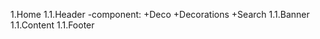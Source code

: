 1.Home
    1.1.Header
        -component:
            +Deco
            +Decorations
            +Search
    1.1.Banner
    1.1.Content
    1.1.Footer
